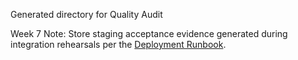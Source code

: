 Generated directory for Quality Audit

Week 7 Note: Store staging acceptance evidence generated during integration rehearsals per the [Deployment Runbook](../../../docs/operations/deployment-runbook.md).